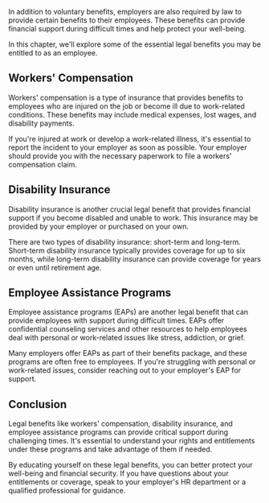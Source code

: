 
In addition to voluntary benefits, employers are also required by law to provide certain benefits to their employees. These benefits can provide financial support during difficult times and help protect your well-being.

In this chapter, we'll explore some of the essential legal benefits you may be entitled to as an employee.

Workers' Compensation
---------------------

Workers' compensation is a type of insurance that provides benefits to employees who are injured on the job or become ill due to work-related conditions. These benefits may include medical expenses, lost wages, and disability payments.

If you're injured at work or develop a work-related illness, it's essential to report the incident to your employer as soon as possible. Your employer should provide you with the necessary paperwork to file a workers' compensation claim.

Disability Insurance
--------------------

Disability insurance is another crucial legal benefit that provides financial support if you become disabled and unable to work. This insurance may be provided by your employer or purchased on your own.

There are two types of disability insurance: short-term and long-term. Short-term disability insurance typically provides coverage for up to six months, while long-term disability insurance can provide coverage for years or even until retirement age.

Employee Assistance Programs
----------------------------

Employee assistance programs (EAPs) are another legal benefit that can provide employees with support during difficult times. EAPs offer confidential counseling services and other resources to help employees deal with personal or work-related issues like stress, addiction, or grief.

Many employers offer EAPs as part of their benefits package, and these programs are often free to employees. If you're struggling with personal or work-related issues, consider reaching out to your employer's EAP for support.

Conclusion
----------

Legal benefits like workers' compensation, disability insurance, and employee assistance programs can provide critical support during challenging times. It's essential to understand your rights and entitlements under these programs and take advantage of them if needed.

By educating yourself on these legal benefits, you can better protect your well-being and financial security. If you have questions about your entitlements or coverage, speak to your employer's HR department or a qualified professional for guidance.

